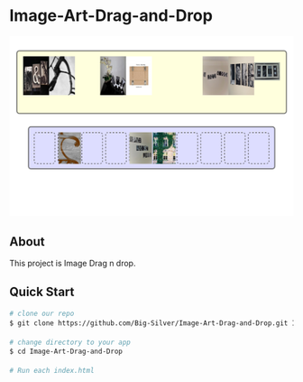 # Image-Art-Drag-and-Drop

<img width="900" src="DnD_1/img/image-art.png" border="0" />

## About
This project is Image Drag n drop.

## Quick Start

```bash
# clone our repo
$ git clone https://github.com/Big-Silver/Image-Art-Drag-and-Drop.git Image-Art-Drag-and-Drop

# change directory to your app
$ cd Image-Art-Drag-and-Drop

# Run each index.html

```
